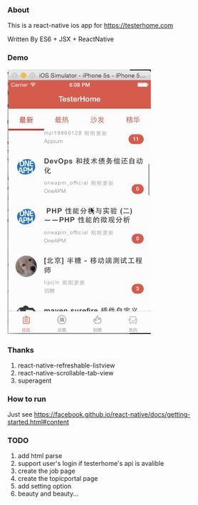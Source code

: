 ### About
This is a react-native ios app for https://testerhome.com

Written By ES6 + JSX + ReactNative

### Demo
![Demo](demo.gif)

### Thanks
1. react-native-refreshable-listview
2. react-native-scrollable-tab-view
3. superagent

### How to run
Just see https://facebook.github.io/react-native/docs/getting-started.html#content

### TODO

1. add html parse
2. support user's login if testerhome's api is avalible
3. create the job page
4. create the topicportal page
5. add setting option
6. beauty and beauty...
